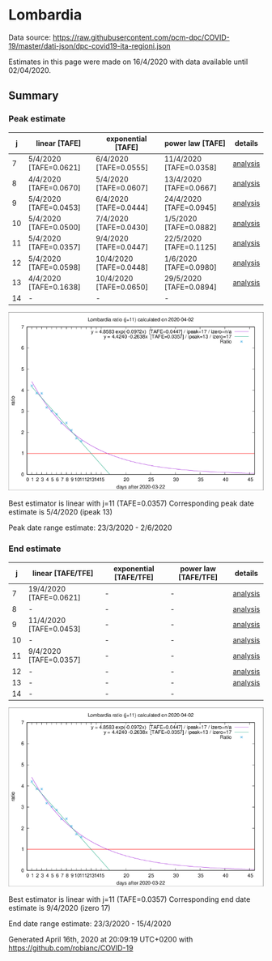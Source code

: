 # Lombardia


Data source: https://raw.githubusercontent.com/pcm-dpc/COVID-19/master/dati-json/dpc-covid19-ita-regioni.json

Estimates in this page were made on 16/4/2020 with data available until 02/04/2020.


## Summary 

### Peak estimate 
|j|linear [TAFE]|exponential [TAFE]|power law [TAFE]|details|
|---|----|-----------|---------|-------|
|7|5/4/2020 [TAFE=0.0621]|6/4/2020 [TAFE=0.0555]|11/4/2020 [TAFE=0.0358]|[analysis](COVID-19_lombardia_j7_2020-04-02.md)|
|8|4/4/2020 [TAFE=0.0670]|5/4/2020 [TAFE=0.0607]|13/4/2020 [TAFE=0.0667]|[analysis](COVID-19_lombardia_j8_2020-04-02.md)|
|9|5/4/2020 [TAFE=0.0453]|6/4/2020 [TAFE=0.0444]|24/4/2020 [TAFE=0.0945]|[analysis](COVID-19_lombardia_j9_2020-04-02.md)|
|10|5/4/2020 [TAFE=0.0500]|7/4/2020 [TAFE=0.0430]|1/5/2020 [TAFE=0.0882]|[analysis](COVID-19_lombardia_j10_2020-04-02.md)|
|11|5/4/2020 [TAFE=0.0357]|9/4/2020 [TAFE=0.0447]|22/5/2020 [TAFE=0.1125]|[analysis](COVID-19_lombardia_j11_2020-04-02.md)|
|12|5/4/2020 [TAFE=0.0598]|10/4/2020 [TAFE=0.0448]|1/6/2020 [TAFE=0.0980]|[analysis](COVID-19_lombardia_j12_2020-04-02.md)|
|13|4/4/2020 [TAFE=0.1638]|10/4/2020 [TAFE=0.0650]|29/5/2020 [TAFE=0.0894]|[analysis](COVID-19_lombardia_j13_2020-04-02.md)|
|14|-|-|-||

![best peak estimate](COVID-19_lombardia_j11_2020-04-02.png)

Best estimator is linear with j=11 (TAFE=0.0357)
Corresponding peak date estimate is 5/4/2020 (ipeak 13)


Peak date range estimate: 23/3/2020 - 2/6/2020

### End estimate 
|j|linear [TAFE/TFE]|exponential [TAFE/TFE]|power law [TAFE/TFE]|details|
|---|----|-----------|---------|-------|
|7|19/4/2020 [TAFE=0.0621]|-|-|[analysis](COVID-19_lombardia_j7_2020-04-02.md)|
|8|-|-|-|[analysis](COVID-19_lombardia_j8_2020-04-02.md)|
|9|11/4/2020 [TAFE=0.0453]|-|-|[analysis](COVID-19_lombardia_j9_2020-04-02.md)|
|10|-|-|-|[analysis](COVID-19_lombardia_j10_2020-04-02.md)|
|11|9/4/2020 [TAFE=0.0357]|-|-|[analysis](COVID-19_lombardia_j11_2020-04-02.md)|
|12|-|-|-|[analysis](COVID-19_lombardia_j12_2020-04-02.md)|
|13|-|-|-|[analysis](COVID-19_lombardia_j13_2020-04-02.md)|
|14|-|-|-||

![best zero estimate](COVID-19_lombardia_j11_2020-04-02.png)

Best estimator is linear with j=11 (TAFE=0.0357)
Corresponding end date estimate is 9/4/2020 (izero 17)


End date range estimate: 23/3/2020 - 15/4/2020

Generated April 16th, 2020 at 20:09:19 UTC+0200 with https://github.com/robianc/COVID-19
